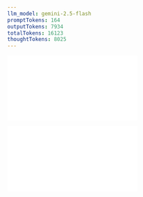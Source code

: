 ```yaml
---
llm_model: gemini-2.5-flash
promptTokens: 164
outputTokens: 7934
totalTokens: 16123
thoughtTokens: 8025
---
```


![@](steps/prompt.a032ac15.md)

![@](steps/response.57c42dfe.md)